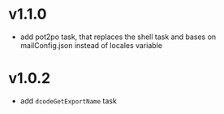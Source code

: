 # v1.1.0
- add pot2po task, that replaces the shell task and bases on mailConfig.json instead of locales variable

# v1.0.2
- add `dcodeGetExportName` task